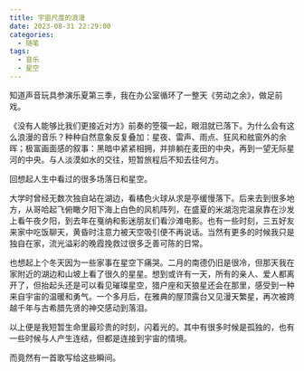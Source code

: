```yaml
---
title: 宇宙尺度的浪漫
date: 2023-08-31 22:29:00
categories:
  - 随笔
tags:
  - 音乐
  - 星空
---
```


知道声音玩具参演乐夏第三季，我在办公室循环了一整天《劳动之余》，做足前戏。

《没有人能够比我们更接近对方》前奏的箜篌一起，眼泪就已落下。为什么会有这么浪漫的音乐？种种自然意象反复叠加：星夜、雷声、雨点、狂风和舷窗外的余晖；极富画面感的叙事：黑暗中紧紧相拥，并排躺在麦田的中央，再到一望无际星河的中央。与人淡漠如水的交往，短暂旅程后不知去往何方。

回想起人生中看过的很多场落日和星空。

大学时曾经无数次独自站在湖边，看橘色火球从求是亭缓慢落下。后来去到很多地方，从哥哈起飞俯瞰夕阳下海上白色的风机阵列，在盛夏的米湖泡完温泉靠在沙发上看午夜夕阳，到去年在戛纳和影迷朋友们看沙滩电影。也有一些时刻，三五好友来家中吃饭聊天，黄昏时注意力被天空吸引便不再说话。当然有更多的时候我只是独自在家，流光溢彩的晚霞挽救过很多乏善可陈的日常。

也想起上个冬天因为一些家事在星空下痛哭。二月的南德仍旧是很冷，但那天我在家附近的湖边和山坡上看了很久的星星。想到或许有一天，所有的亲人、爱人都离开了，但抬起头还是可以看见璀璨星空，猎户座和天狼星还会在那里，感受到一种来自宇宙的温暖和勇气。一个多月后，在雅典的屋顶露台又见漫天繁星，再次被跨越千年与古希腊先贤的神交感动到落泪。

以上便是我短暂生命里最珍贵的时刻，闪着光的。其中有很多时候是孤独的，也有一些时候与人产生连结，但都是连接到宇宙的情境。

而竟然有一首歌写给这些瞬间。



